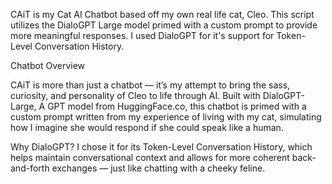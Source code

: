 CAiT is my Cat AI Chatbot based off my own real life cat, Cleo. This script utilizes the DialoGPT Large model primed with a custom prompt to provide more meaningful responses. I used DialoGPT for it's support for Token-Level Conversation History.

Chatbot Overview

CAiT is more than just a chatbot — it’s my attempt to bring the sass, curiosity, and personality of Cleo to life through AI.
Built with DialoGPT-Large, A GPT model from HuggingFace.co, this chatbot is primed with a custom prompt written from my experience of living with my cat, simulating how I imagine she would respond
if she could speak like a human.

Why DialoGPT? I chose it for its Token-Level Conversation History, which helps maintain conversational context and allows for more coherent back-and-forth exchanges — just like chatting with a cheeky feline.

